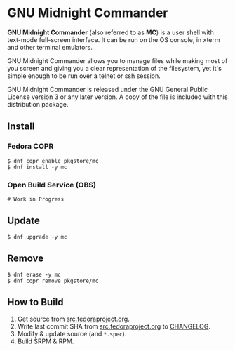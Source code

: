 # GNU Midnight Commander

**GNU Midnight Commander** (also referred to as **MC**) is a user shell with text-mode full-screen interface. It can be run on the OS console, in xterm and other terminal emulators.

GNU Midnight Commander allows you to manage files while making most of you screen and giving you a clear representation of the filesystem, yet it's simple enough to be run over a telnet or ssh session.

GNU Midnight Commander is released under the GNU General Public License version 3 or any later version. A copy of the file is included with this distribution package.

## Install

### Fedora COPR

```
$ dnf copr enable pkgstore/mc
$ dnf install -y mc
```

### Open Build Service (OBS)

```
# Work in Progress
```

## Update

```
$ dnf upgrade -y mc
```

## Remove

```
$ dnf erase -y mc
$ dnf copr remove pkgstore/mc
```

## How to Build

1. Get source from [src.fedoraproject.org](https://src.fedoraproject.org/rpms/mc).
2. Write last commit SHA from [src.fedoraproject.org](https://src.fedoraproject.org/rpms/mc) to [CHANGELOG](CHANGELOG).
3. Modify & update source (and `*.spec`).
4. Build SRPM & RPM.
